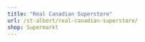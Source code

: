 ```yaml
---
title: "Real Canadian Superstore"
url: /st-albert/real-canadian-superstore/
shop: Supermarkt
---
```

